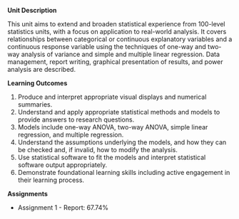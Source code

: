 **Unit Description**

This unit aims to extend and broaden statistical experience from 100-level statistics units, with a focus on application to real-world analysis. It covers relationships between categorical or continuous explanatory variables and a continuous response variable using the techniques of one-way and two-way analysis of variance and simple and multiple linear regression. Data management, report writing, graphical presentation of results, and power analysis are described.

**Learning Outcomes**
1. Produce and interpret appropriate visual displays and numerical summaries.
2. Understand and apply appropriate statistical methods and models to provide answers to research questions. 
3. Models include one-way ANOVA, two-way ANOVA, simple linear regression, and multiple regression.
4. Understand the assumptions underlying the models, and how they can be checked and, if invalid, how to modify the analysis.
5. Use statistical software to fit the models and interpret statistical software output appropriately.
6. Demonstrate foundational learning skills including active engagement in their learning process.

**Assignments**
- Assignment 1 - Report: 67.74%
